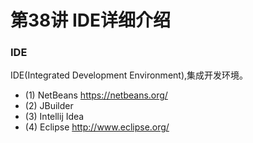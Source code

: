 # 第38讲 IDE详细介绍

### IDE

IDE(Integrated Development Environment),集成开发环境。

* (1) NetBeans https://netbeans.org/
* (2) JBuilder
* (3) Intellij Idea
* (4) Eclipse http://www.eclipse.org/

